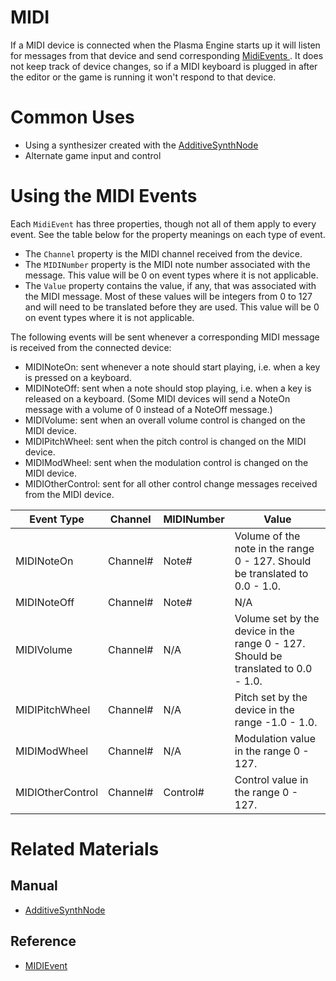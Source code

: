 # MIDI
If a MIDI device is connected when the Plasma Engine starts up it will listen for messages from that device and send corresponding [ MidiEvents ](https://github.com/PlasmaEngine/PlasmaDocs/tree/master/docs/C%2B%2B/code_reference/class_reference/midievent.markdown). It does not keep track of device changes, so if a MIDI keyboard is plugged in after the editor or the game is running it won't respond to that device.

# Common Uses

- Using a synthesizer created with the [AdditiveSynthNode ](https://plasmaengine.github.io/PlasmaDocs/Manual/audio/soundnode/additivesynthnode.markdown)
- Alternate game input and control 

# Using the MIDI Events

Each `MidiEvent` has three properties, though not all of them apply to every event. See the table below for the property meanings on each type of event.
- The `Channel` property is the MIDI channel received from the device.
- The `MIDINumber` property is the MIDI note number associated with the message. This value will be 0 on event types where it is not applicable.
- The `Value` property contains the value, if any, that was associated with the MIDI message. Most of these values will be integers from 0 to 127 and will need to be translated before they are used. This value will be 0 on event types where it is not applicable.

The following events will be sent whenever a corresponding MIDI message is received from the connected device:

- MIDINoteOn: sent whenever a note should start playing, i.e. when a key is pressed on a keyboard. 
- MIDINoteOff: sent when a note should stop playing, i.e. when a key is released on a keyboard. (Some MIDI devices will send a NoteOn message with a volume of 0 instead of a NoteOff message.)
- MIDIVolume: sent when an overall volume control is changed on the MIDI device. 
- MIDIPitchWheel: sent when the pitch control is changed on the MIDI device.
- MIDIModWheel: sent when the modulation control is changed on the MIDI device.
- MIDIOtherControl: sent for all other control change messages received from the MIDI device.


| Event Type | Channel   | MIDINumber  | Value 
| ---- | ---- | ---- | ----
| MIDINoteOn | Channel# | Note# | Volume of the note in the range 0 - 127. Should be translated to 0.0 - 1.0.
| MIDINoteOff | Channel# | Note# | N/A
| MIDIVolume | Channel# | N/A | Volume set by the device in the range 0 - 127. Should be translated to 0.0 - 1.0.
| MIDIPitchWheel | Channel# | N/A | Pitch set by the device in the range -1.0 - 1.0.
| MIDIModWheel | Channel# | N/A | Modulation value in the range 0 - 127.
| MIDIOtherControl | Channel# | Control# | Control value in the range 0 - 127.

# Related Materials

## Manual
- [AdditiveSynthNode ](https://plasmaengine.github.io/PlasmaDocs/Manual/audio/soundnode/additivesynthnode.markdown)

## Reference
- [ MIDIEvent ](https://github.com/PlasmaEngine/PlasmaDocs/tree/master/docs/C%2B%2B/code_reference/class_reference/midievent.markdown) 

 